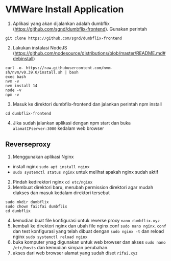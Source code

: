 # VMWare Install Application

1. Aplikasi yang akan dijalankan adalah dumbflix (https://github.com/sgnd/dumbflix-frontend). Gunakan perintah 
```
git clone https://github.com/sgnd/dumbflix-frontend
```

2. Lakukan instalasi NodeJS (https://github.com/nodesource/distributions/blob/master/README.md#debinstall)
```
curl -o- https://raw.githubusercontent.com/nvm-sh/nvm/v0.39.0/install.sh | bash
exec bash
nvm -v
nvm install 14
node -v
npm -v
```

3. Masuk ke direktori dumbfilx-frontend dan jalankan perintah npm install
```
cd dumbflix-frontend
```
4. Jika sudah jalankan aplikasi dengan npm start dan buka `alamatIPserver:3000` kedalam web browser

## Reverseproxy
1. Menggunakan aplikasi Nginx
  - install nginx `sudo apt install nginx`
  - `sudo systemctl status nginx` untuk melihat apakah nginx sudah aktif
2. Pindah kedirektori nginx `cd etc/nginx`
3. Membuat direktori baru, merubah permission direktori agar mudah diakses dan masuk kedalam direktori tersebut
  ```
  sudo mkdir dumbflix
  sudo chown fai:fai dumbflix
  cd dumbflix
  ```
4. kemudian buat file konfigurasi untuk reverse proxy `nano dumbflix.xyz`
5. kembali ke direktori nginx dan ubah file nginx.conf `sudo nano nginx.conf` dan test konfigurasi yang telah dibuat dengan `sudo nginx -t` dan reload nginx `sudo systemctl reload nginx`
6. buka komputer ynag digunakan untuk web browser dan akses `sudo nano /etc/hosts` dan kemudian simpan perubahan.
7. akses dari web browser alamat yang sudah diset `rifai.xyz`
  
